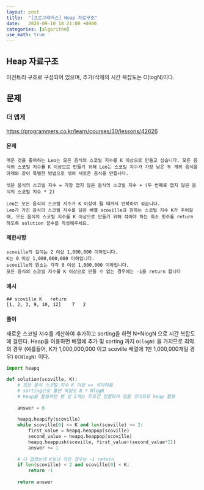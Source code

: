 ```yaml
---
layout: post
title:  "[프로그래머스] Heap 자료구조"
date:   2020-09-10 18:21:00 +0900
categories: [algorithm]
use_math: true
---
```


## Heap 자료구조

이진트리 구조로 구성되어 있으며, 추가/삭제의 시간 복잡도는 O(logN)이다.

## 문제

### 더 맵게

https://programmers.co.kr/learn/courses/30/lessons/42626

#### 문제

```text
매운 것을 좋아하는 Leo는 모든 음식의 스코빌 지수를 K 이상으로 만들고 싶습니다. 모든 음식의 스코빌 지수를 K 이상으로 만들기 위해 Leo는 스코빌 지수가 가장 낮은 두 개의 음식을 아래와 같이 특별한 방법으로 섞어 새로운 음식을 만듭니다.

섞은 음식의 스코빌 지수 = 가장 맵지 않은 음식의 스코빌 지수 + (두 번째로 맵지 않은 음식의 스코빌 지수 * 2)

Leo는 모든 음식의 스코빌 지수가 K 이상이 될 때까지 반복하여 섞습니다.
Leo가 가진 음식의 스코빌 지수를 담은 배열 scoville과 원하는 스코빌 지수 K가 주어질 때, 모든 음식의 스코빌 지수를 K 이상으로 만들기 위해 섞어야 하는 최소 횟수를 return 하도록 solution 함수를 작성해주세요.
```

#### 제한사항

```
scoville의 길이는 2 이상 1,000,000 이하입니다.
K는 0 이상 1,000,000,000 이하입니다.
scoville의 원소는 각각 0 이상 1,000,000 이하입니다.
모든 음식의 스코빌 지수를 K 이상으로 만들 수 없는 경우에는 -1을 return 합니다
```

#### 예시

```
## scoville	K	return
[1, 2, 3, 9, 10, 12]	7	2
```

#### 풀이

새로운 스코빌 지수를 계산하여 추가하고 sorting을 하면 N*NlogN 으로 시간 복잡도에 걸린다. Heap을 이용하면 배열에 추가 및 sorting 까지 `O(logN)` 을 가지므로 최악의 경우 (예를들어, K가 1,000,000,000 이고 scoville 배열에 1만 1,000,000개일 경우) `O(NlogN)` 이다.

```python
import heapq

def solution(scoville, K):
    # 모든 음식 스코빌 지수 K 이상 => 섞어야됨
    # sorting으로 풀면 복잡도 N * NlogN
    # heap을 활용하면 맨 앞 2개는 무조건 정렬되어 있을 것이므로 heap 활용
    
    answer = 0
    
    heapq.heapify(scoville)
    while scoville[0] <= K and len(scoville) >= 2:
        first_value = heapq.heappop(scoville)
        second_value = heapq.heappop(scoville)
        heapq.heappush(scoville, first_value+(second_value*2))
        answer += 1
        
    # 다 합쳤는데 K보다 작은 경우는 -1 return
    if len(scoville) < 2 and scoville[0] < K:
        return -1
    
    return answer
```

